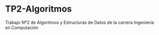 # TP2-Algoritmos
Trabajo Nº2 de Algoritmos y Estructuras de Datos de la carrera Ingeniería en Computación
